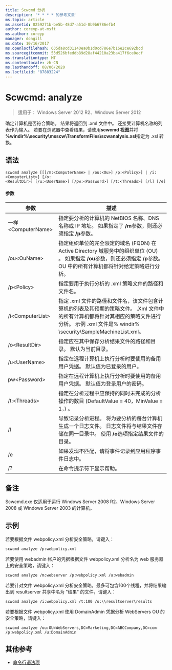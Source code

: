 ```yaml
---
title: Scwcmd 分析
description: '* * * * 的参考文章'
ms.topic: article
ms.assetid: 0259271b-be5b-48d7-a51d-8b9b6786efb4
author: coreyp-at-msft
ms.author: coreyp
manager: dongill
ms.date: 10/16/2017
ms.openlocfilehash: 635da8cd31140ea0b1d0cd786e7b16e2ce692bcd
ms.sourcegitcommit: 53d526bfeddb89d28af44210a23ba417f6ce0ecf
ms.translationtype: MT
ms.contentlocale: zh-CN
ms.lasthandoff: 08/06/2020
ms.locfileid: "87883224"
---
```

# <a name="scwcmd-analyze"></a>Scwcmd: analyze

> 适用于： Windows Server 2012 R2、Windows Server 2012

确定计算机是否符合策略。 结果将返回到 .xml 文件中。 还接受计算机名称的列表作为输入。 若要在浏览器中查看结果，请使用**scwcmd 视图**并将 **%windir%\security\msscw\TransformFiles\scwanalysis.xsl**指定为 .xsl 转换。

## <a name="syntax"></a>语法

```
scwcmd analyze [[[/m:<ComputerName> | /ou:<Ou>] /p:<Policy>] | /i:<ComputerList>] [/o:
<ResultDir>] [/u:<UserName>] [/pw:<Password>] [/t:<Threads>] [/l] [/e]
```

#### <a name="parameters"></a>参数

|参数|描述|
|---------|-----------|
|一样\<ComputerName>|指定要分析的计算机的 NetBIOS 名称、DNS 名称或 IP 地址。 如果指定了 **/m**参数，则还必须指定 **/p**参数。|
|/ou\<OuName>|指定组织单位的完全限定的域名 (FQDN) 在 Active Directory 域服务中的组织单位 (OU) 。 如果指定 **/ou**参数，则还必须指定 **/p**参数。 OU 中的所有计算机都将针对给定策略进行分析。|
|/p\<Policy>|指定要用于执行分析的 .xml 策略文件的路径和文件名。|
|/i\<ComputerList>|指定 .xml 文件的路径和文件名，该文件包含计算机的列表及其预期的策略文件。 .Xml 文件中的所有计算机都将针对其相应的策略文件进行分析。 示例 .xml 文件是% windir% \security\SampleMachineList.xml。|
|/o\<ResultDir>|指定应在其中保存分析结果文件的路径和目录。 默认为当前目录。|
|/u\<UserName>|指定在远程计算机上执行分析时要使用的备用用户凭据。 默认值为已登录的用户。|
|pw\<Password>|指定在远程计算机上执行分析时要使用的备用用户凭据。 默认值为登录用户的密码。|
|/t:\<Threads>|指定在分析过程中应保持的同时未完成的分析操作的数目 (DefaultValue = 40，MinValue = 1，) 。|
|/l|导致记录分析进程。 将为要分析的每台计算机生成一个日志文件。 日志文件将与结果文件存储在同一目录中。 使用 **/o**选项指定结果文件的目录。|
|/e|如果发现不匹配，请将事件记录到应用程序事件日志中。|
|/?|在命令提示符下显示帮助。|

## <a name="remarks"></a>备注

Scwcmd.exe 仅适用于运行 Windows Server 2008 R2、Windows Server 2008 或 Windows Server 2003 的计算机。

## <a name="examples"></a>示例

若要根据文件 webpolicy.xml 分析安全策略，请键入：
```
scwcmd analyze /p:webpolicy.xml

```
若要使用 webadmin 帐户的凭据根据文件 webpolicy.xml 分析名为 web 服务器上的安全策略，请键入：
```
scwcmd analyze /m:webserver /p:webpolicy.xml /u:webadmin

```
若要针对文件 webpolicy.xml 分析安全策略，最多可包含100个线程，并将结果输出到 resultserver 共享中名为 "结果" 的文件，请键入：
```
scwcmd analyze /i:webpolicy.xml /t:100 /o:\\resultserver\results

```
若要根据文件 webpolicy.xml 使用 DomainAdmin 凭据分析 WebServers OU 的安全策略，请键入：
```
scwcmd analyze /ou:OU=WebServers,DC=Marketing,DC=ABCCompany,DC=com /p:webpolicy.xml /u:DomainAdmin
```

## <a name="additional-references"></a>其他参考

- [命令行语法项](command-line-syntax-key.md)